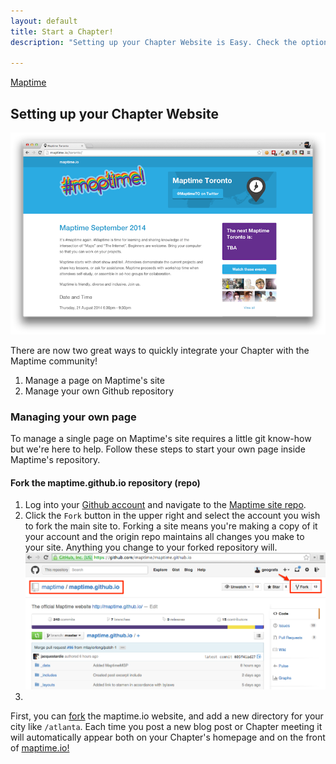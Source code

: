 ```yaml
---
layout: default
title: Start a Chapter!
description: "Setting up your Chapter Website is Easy. Check the options here for getting a page or repo up and running with Maptime."

---
```

<a href='{{site.baseurl}}/' class='sprite maptime pin-left'>Maptime</a>


## Setting up your Chapter Website

![](/img/toronto-page.png)

There are now two great ways to quickly integrate your Chapter with the Maptime community! 

1. Manage a page on Maptime's site
2. Manage your own Github repository

### Managing your own page

To manage a single page on Maptime's site requires a little git know-how but we're here to help. Follow these steps to start your own page inside Maptime's repository.

#### Fork the maptime.github.io repository (repo)
1. Log into your [Github account](https://help.github.com/articles/signing-up-for-a-new-github-account/) and navigate to the [Maptime site repo](https://github.com/maptime/maptime.github.io).
1. Click the `Fork` button in the upper right and select the account you wish to fork the main site to. Forking a site means you're making a copy of it your account and the origin repo maintains all changes you make to your site. Anything you change to your forked repository will.
![](/img/start-fork.png)
1. 

First, you can [fork](https://github.com/maptime/maptime.github.io/fork) the maptime.io website, and add a new directory for your city like `/atlanta`. Each time you post a new blog post or Chapter meeting it will automatically appear both on your Chapter's homepage and on the front of [maptime.io!](http://maptime.io)

